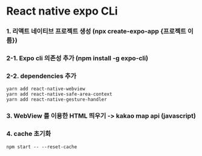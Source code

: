 # React native expo CLi

### 1. 리액트 네이티브 프로젝트 생성 (npx create-expo-app {프로젝트 이름})
### 2-1. Expo cli 의존성 추가 (npm install -g expo-cli)
### 2-2. dependencies 추가
```
yarn add react-native-webview
yarn add react-native-safe-area-context
yarn add react-native-gesture-handler
```
### 3. WebView 를 이용한 HTML 띄우기 -> kakao map api (javascript)
### 4. cache 초기화
```
npm start -- --reset-cache
```
